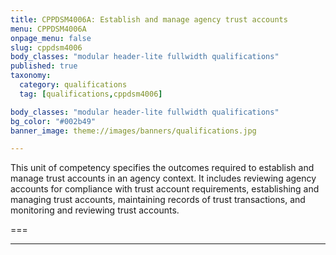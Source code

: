 ```yaml
---
title: CPPDSM4006A: Establish and manage agency trust accounts
menu: CPPDSM4006A
onpage_menu: false
slug: cppdsm4006
body_classes: "modular header-lite fullwidth qualifications"
published: true
taxonomy:
  category: qualifications
  tag: [qualifications,cppdsm4006]

body_classes: "modular header-lite fullwidth qualifications"
bg_color: "#002b49"
banner_image: theme://images/banners/qualifications.jpg

---
```


This unit of competency specifies the outcomes required to establish and manage trust accounts in an agency context. It includes reviewing agency accounts for compliance with trust account requirements, establishing and managing trust accounts, maintaining records of trust transactions, and monitoring and reviewing trust accounts.

===

---
